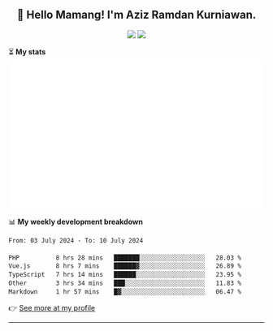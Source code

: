<h2 align="center">👋 Hello Mamang! I'm Aziz Ramdan Kurniawan.</h2>  
<p align="center">
  <img src="https://komarev.com/ghpvc/?username=azizramdan">
  <img src="https://wakatime.com/badge/user/90056fa0-4c31-4eca-954e-2a3ac05896f9.svg">
</p>
    
⏳ **My stats**  
![](https://raw.githubusercontent.com/azizramdan/github-stats/master/generated/overview.svg#gh-dark-mode-only)

📊 **My weekly development breakdown**
<!--START_SECTION:waka-->

```txt
From: 03 July 2024 - To: 10 July 2024

PHP          8 hrs 28 mins   ███████░░░░░░░░░░░░░░░░░░   28.03 %
Vue.js       8 hrs 7 mins    ██████▓░░░░░░░░░░░░░░░░░░   26.89 %
TypeScript   7 hrs 14 mins   ██████░░░░░░░░░░░░░░░░░░░   23.95 %
Other        3 hrs 34 mins   ███░░░░░░░░░░░░░░░░░░░░░░   11.83 %
Markdown     1 hr 57 mins    █▓░░░░░░░░░░░░░░░░░░░░░░░   06.47 %
```

<!--END_SECTION:waka-->
👉 [See more at my profile](https://wakatime.com/@azizramdan)
***

